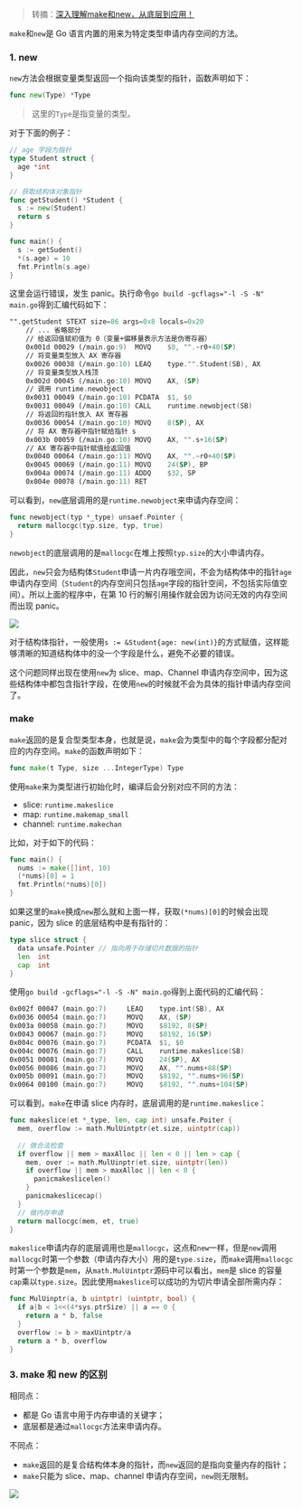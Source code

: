 > 转摘：[深入理解make和new，从底层到应用！](https://mp.weixin.qq.com/s/5WQIu3LLb5BhOqyaXPM0Sw)

`make`和`new`是 Go 语言内置的用来为特定类型申请内存空间的方法。

### 1. new

`new`方法会根据变量类型返回一个指向该类型的指针，函数声明如下：

```go
func new(Type) *Type
```

> 这里的`Type`是指变量的类型。

对于下面的例子：

```go
// age 字段为指针
type Student struct {
  age *int
}

// 获取结构体对象指针
func getStudent() *Student {
  s := new(Student)
  return s
}

func main() {
  s := getSudent()
  *(s.age) = 10
  fmt.Println(s.age)
}
```

这里会运行错误，发生 panic。执行命令`go build -gcflags="-l -S -N" main.go`得到汇编代码如下：

```asm
"".getStudent STEXT size=86 args=0x8 locals=0x20
    // ... 省略部分
    // 给返回值赋初值为 0（变量+偏移量表示方法是伪寄存器）
    0x001d 00029 (/main.go:9)  MOVQ    $0, "".~r0+40(SP)    
    // 将变量类型放入 AX 寄存器
    0x0026 00038 (/main.go:10) LEAQ    type."".Student(SB), AX
    // 将变量类型放入栈顶
    0x002d 00045 (/main.go:10) MOVQ    AX, (SP)
    // 调用 runtime.newobject
    0x0031 00049 (/main.go:10) PCDATA  $1, $0
    0x0031 00049 (/main.go:10) CALL    runtime.newobject(SB)
    // 将返回的指针放入 AX 寄存器
    0x0036 00054 (/main.go:10) MOVQ    8(SP), AX
    // 将 AX 寄存器中指针赋给指针 s
    0x003b 00059 (/main.go:10) MOVQ    AX, "".s+16(SP)
    // AX 寄存器中指针赋值给返回值
    0x0040 00064 (/main.go:11) MOVQ    AX, "".~r0+40(SP)
    0x0045 00069 (/main.go:11) MOVQ    24(SP), BP
    0x004a 00074 (/main.go:11) ADDQ    $32, SP
    0x004e 00078 (/main.go:11) RET
```

可以看到，`new`底层调用的是`runtime.newobject`来申请内存空间：

```go
func newobject(typ *_type) unsaef.Pointer {
  return mallocgc(typ.size, typ, true)
}
```

`newobject`的底层调用的是`mallocgc`在堆上按照`typ.size`的大小申请内存。

因此，`new`只会为结构体`Student`申请一片内存哦空间，不会为结构体中的指针`age`申请内存空间（`Student`的内存空间只包括`age`字段的指针空间，不包括实际值空间）。所以上面的程序中，在第 10 行的解引用操作就会因为访问无效的内存空间而出现 panic。

![](http://cnd.qiniu.lin07ux.cn/markdown/1640754762317-998d25aaa162.jpg)

对于结构体指针，一般使用`s := &Student{age: new(int)}`的方式赋值，这样能够清晰的知道结构体中的没一个字段是什么，避免不必要的错误。

这个问题同样出现在使用`new`为 slice、map、Channel 申请内存空间中，因为这些结构体中都包含指针字段，在使用`new`的时候就不会为具体的指针申请内存空间了。

### make

`make`返回的是复合型类型本身，也就是说，`make`会为类型中的每个字段都分配对应的内存空间。`make`的函数声明如下：

```go
func make(t Type, size ...IntegerType) Type
```

使用`make`来为类型进行初始化时，编译后会分别对应不同的方法：

* slice: `runtime.makeslice`
* map: `runtime.makemap_small`
* channel: `runtime.makechan`

比如，对于如下的代码：

```go
func main() {
  nums := make([]int, 10)
  (*nums)[0] = 1
  fmt.Println(*nums)[0])
}
```

如果这里的`make`换成`new`那么就和上面一样，获取`(*nums)[0]`的时候会出现 panic，因为 slice 的底层结构中是有指针的：

```go
type slice struct {
  data unsafe.Pointer // 指向用于存储切片数据的指针
  len  int
  cap  int
}
```

使用`go build -gcflags="-l -S -N" main.go`得到上面代码的汇编代码：

```asm
0x002f 00047 (main.go:7)     LEAQ    type.int(SB), AX
0x0036 00054 (main.go:7)     MOVQ    AX, (SP)
0x003a 00058 (main.go:7)     MOVQ    $8192, 8(SP)
0x0043 00067 (main.go:7)     MOVQ    $8192, 16(SP)
0x004c 00076 (main.go:7)     PCDATA  $1, $0
0x004c 00076 (main.go:7)     CALL    runtime.makeslice(SB)
0x0051 00081 (main.go:7)     MOVQ    24(SP), AX
0x0056 00086 (main.go:7)     MOVQ    AX, "".nums+88(SP)
0x005b 00091 (main.go:7)     MOVQ    $8192, "".nums+96(SP)
0x0064 00100 (main.go:7)     MOVQ    $8192, "".nums+104(SP)
```

可以看到，`make`在申请 slice 内存时，底层调用的是`runtime.makeslice`：

```go
func makeslice(et *_type, len, cap int) unsafe.Poiter {
  mem, overflow := math.MulUintptr(et.size, uintptr(cap))
  
  // 做合法检查
  if overflow || mem > maxAlloc || len < 0 || len > cap {
    mem, over := math.MulUinptr(et.size, uintptr(len))
    if overflow || mem > maxAlloc || len < 0 {
      panicmakeslicelen()
    }
    panicmakeslicecap()
  }
  // 做内存申请
  return mallocgc(mem, et, true)
}
```

`makeslice`申请内存的底层调用也是`mallocgc`，这点和`new`一样，但是`new`调用`mallocgc`时第一个参数（申请内存大小）用的是`type.size`，而`make`调用`mallocgc`时第一个参数是`mem`，从`math.MulUintptr`源码中可以看出，`mem`是 slice 的容量`cap`乘以`type.size`。因此使用`makeslice`可以成功的为切片申请全部所需内存：

```go
func MulUinptr(a, b uintptr) (uintptr, bool) {
  if a|b < 1<<(4*sys.ptrSize) || a == 0 {
    return a * b, false
  }
  overflow := b > maxUintptr/a
  return a * b, overflow
}
```

### 3. make 和 new 的区别

相同点：

* 都是 Go 语言中用于内存申请的关键字；
* 底层都是通过`mallocgc`方法来申请内存。

不同点：

* `make`返回的是复合结构体本身的指针，而`new`返回的是指向变量内存的指针；
* `make`只能为 slice、map、channel 申请内存空间，`new`则无限制。

![](http://cnd.qiniu.lin07ux.cn/markdown/1640764482565-038c3ae07252.jpg)


